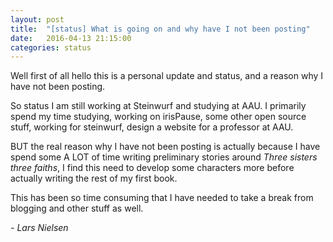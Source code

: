 ```yaml
---
layout: post
title:  "[status] What is going on and why have I not been posting"
date:   2016-04-13 21:15:00
categories: status
---
```


Well first of all hello this is a personal update and status, and a reason why I have not been posting.

So status I am still working at Steinwurf and studying at AAU. I primarily spend my time studying, working on irisPause, some other open source stuff, working for steinwurf, design a website for a professor at AAU.

BUT the real reason why I have not been posting is actually because I have spend some A LOT of time writing preliminary stories around _Three sisters three faiths_, I find this need to develop some characters more before actually writing the rest of my first book.

This has been so time consuming that I have needed to take a break from blogging and other stuff as well.

_- Lars Nielsen_
